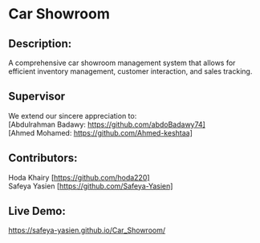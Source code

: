# Car Showroom

## Description:<br>

A comprehensive car showroom management system that allows for efficient inventory management, customer interaction, and sales tracking.
<br>

## Supervisor

We extend our sincere appreciation to:<br>
[Abdulrahman Badawy: https://github.com/abdoBadawy74]
<br>
[Ahmed Mohamed: https://github.com/Ahmed-keshtaa]
<br>

## Contributors:<br>

Hoda Khairy [https://github.com/hoda220]<br>
Safeya Yasien [https://github.com/Safeya-Yasien]<br>

## Live Demo:

https://safeya-yasien.github.io/Car_Showroom/
